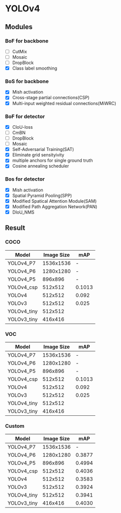 # YOLOv4  

## Modules  
### BoF for backbone  
- [ ] CutMix   
- [ ] Mosaic 
- [ ] DropBlock  
- [x] Class label smoothing  
### BoS for backbone  
- [x] Mish activation  
- [x] Cross-stage partial connections(CSP)  
- [x] Multi-input weighted residual connections(MiWRC)  
### BoF for detector  
- [x] CIoU-loss  
- [ ] CmBN  
- [ ] DropBlock
- [ ] Mosaic  
- [x] Self-Adversarial Training(SAT)  
- [x] Eliminate grid sensityivity  
- [x] multiple anchors for single ground truth
- [x] Cosine annealing scheduler
### Bos for detector  
- [x] Mish activation  
- [x] Spatial Pyramid Pooling(SPP)  
- [x] Modified Spatical Attention Module(SAM)
- [x] Modified Path Aggregation Network(PAN)
- [x] DIoU_NMS

## Result   
### COCO  
|Model|Image Size|mAP|  
|-----|----------|-----|
|YOLOv4_P7|1536x1536|-|  
|YOLOv4_P6|1280x1280|-|  
|YOLOv4_P5|896x896|-|  
|YOLOv4_csp|512x512|0.1013| 
|YOLOv4|512x512|0.092| 
|YOLOv3|512x512|0.025|  
|YOLOv4_tiny|512x512|  
|YOLOv3_tiny|416x416|  

### VOC  
|Model|Image Size|mAP|  
|-----|----------|-----|
|YOLOv4_P7|1536x1536|-|  
|YOLOv4_P6|1280x1280|-| 
|YOLOv4_P5|896x896|-|  
|YOLOv4_csp|512x512|0.1013|  
|YOLOv4|512x512|0.092|  
|YOLOv3|512x512|0.025|  
|YOLOv4_tiny|512x512|  
|YOLOv3_tiny|416x416|  

### Custom  
|Model|Image Size|mAP|  
|-----|----------|-----|
|YOLOv4_P7|1536x1536|-|  
|YOLOv4_P6|1280x1280|0.3877|  
|YOLOv4_P5|896x896|0.4994|  
|YOLOv4_csp|512x512|0.4036|  
|YOLOv4|512x512|0.3583|  
|YOLOv3|512x512|0.3924|  
|YOLOv4_tiny|512x512|0.3941|  
|YOLOv3_tiny|416x416|0.4030|  
